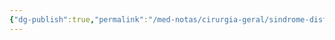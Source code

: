 ```yaml
---
{"dg-publish":true,"permalink":"/med-notas/cirurgia-geral/sindrome-disfagica/hernia-de-hiato/","tags":["review"]}
---
```


